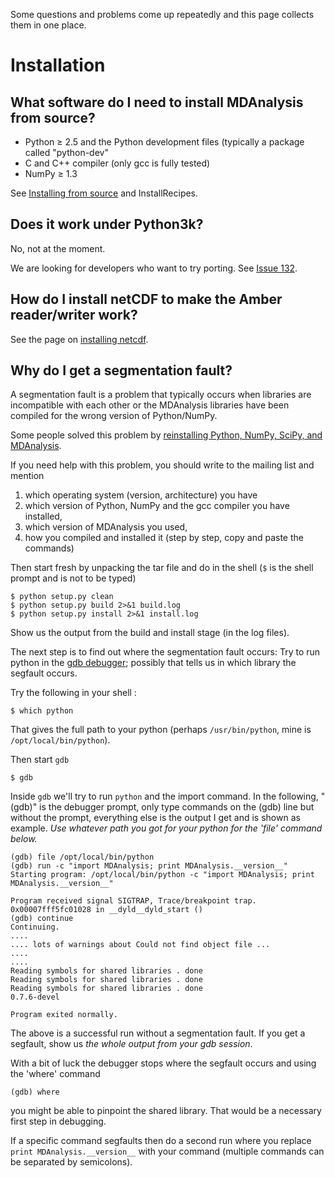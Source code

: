 Some questions and problems come up repeatedly and this page collects them in one place.



# Installation #

## What software do I need to install MDAnalysis from source? ##
  * Python ≥ 2.5 and the Python development files (typically a package called "python-dev"
  * C and C++ compiler (only gcc is fully tested)
  * NumPy ≥ 1.3

See [Installing from source](Install#Installing_from_source) and InstallRecipes.

## Does it work under Python3k? ##
No, not at the moment.

We are looking for developers who want to try porting. See [Issue 132](http://issues.mdanalysis.org/132).

## How do I install netCDF to make the Amber reader/writer work? ##
See the page on [installing netcdf](netcdf).

## Why do I get a segmentation fault? ##
A segmentation fault is a problem that typically occurs when libraries are incompatible with each other or the MDAnalysis libraries have been compiled for the wrong version of Python/NumPy.

Some people solved this problem by [reinstalling Python, NumPy, SciPy, and MDAnalysis](https://groups.google.com/d/topic/mdnalysis-discussion/52Npnr2M2GE/discussion).

If you need help with this problem, you should write to the mailing list and mention

  1. which operating system (version, architecture) you have
  1. which version of Python, NumPy and the gcc compiler you have installed,
  1. which version of MDAnalysis you used,
  1. how you compiled and installed it (step by step, copy and paste the commands)

Then start fresh by unpacking the tar file and do in the shell (`$` is the shell prompt and is not to be typed)
```
$ python setup.py clean
$ python setup.py build 2>&1 build.log
$ python setup.py install 2>&1 install.log
```

Show us the output from the build and install stage (in the log files).

The next step is to find out where the segmentation fault occurs: Try to run python in the [gdb debugger](http://www.gnu.org/software/gdb/); possibly that tells us in which library the segfault occurs.

Try the following in your shell :
```
$ which python
```
That gives the full path to your python (perhaps `/usr/bin/python`, mine is `/opt/local/bin/python`).

Then start `gdb`
```
$ gdb
```

Inside `gdb` we'll try to run `python` and the import command. In the following, "(gdb)" is the debugger prompt, only type commands on the (gdb) line but without the prompt, everything else is the output I get and is shown as example. _Use whatever path you got for your python for the 'file' command below._
```
(gdb) file /opt/local/bin/python
(gdb) run -c "import MDAnalysis; print MDAnalysis.__version__"
Starting program: /opt/local/bin/python -c "import MDAnalysis; print MDAnalysis.__version__"

Program received signal SIGTRAP, Trace/breakpoint trap.
0x00007fff5fc01028 in __dyld__dyld_start ()
(gdb) continue
Continuing.
....
.... lots of warnings about Could not find object file ...
....
....
Reading symbols for shared libraries . done
Reading symbols for shared libraries . done
Reading symbols for shared libraries . done
0.7.6-devel

Program exited normally.
```

The above is a successful run without a segmentation fault. If you get a segfault, show us _the whole output from your gdb session_.

With a bit of luck the debugger stops where the segfault occurs and using the 'where' command
```
(gdb) where
```
you might be able to pinpoint the shared library. That would be a necessary first step in debugging.

If a specific command segfaults then do a second run where you replace `print MDAnalysis.__version__` with your command (multiple commands can be separated by semicolons).
